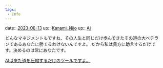 ```yaml
---
tags:
 - Info
---
```


date:: [2023-08-13](/Daily_Note/2023-08-13.md)
up:: [Kanami_Nijo](Bar/Novel/Nacaria/Kanami_Nijo.md)
up:: [AI](../Bar/Novel/Topics/Artificial_Intelligence.md)

どんなマネジメントもですね、その人生と同じだけ歩んできたその道の大ベテランであるあなたに勝てるわけないんですよ。
だから私は貴方に助言するだけです。決めるのは常にあなたです。

[AIは来た道を圧縮するだけのツールですよ。](Info/AIは来た道を圧縮するだけのツールですよ。.md)